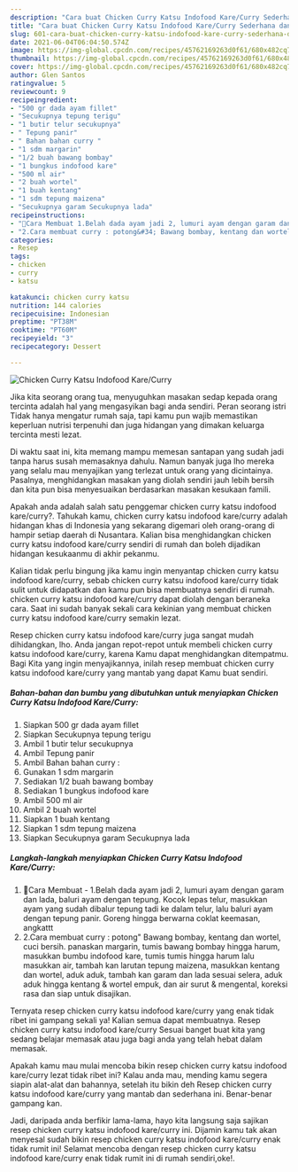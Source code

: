 ```yaml
---
description: "Cara buat Chicken Curry Katsu Indofood Kare/Curry Sederhana dan Mudah Dibuat"
title: "Cara buat Chicken Curry Katsu Indofood Kare/Curry Sederhana dan Mudah Dibuat"
slug: 601-cara-buat-chicken-curry-katsu-indofood-kare-curry-sederhana-dan-mudah-dibuat
date: 2021-06-04T06:04:50.574Z
image: https://img-global.cpcdn.com/recipes/45762169263d0f61/680x482cq70/chicken-curry-katsu-indofood-karecurry-foto-resep-utama.jpg
thumbnail: https://img-global.cpcdn.com/recipes/45762169263d0f61/680x482cq70/chicken-curry-katsu-indofood-karecurry-foto-resep-utama.jpg
cover: https://img-global.cpcdn.com/recipes/45762169263d0f61/680x482cq70/chicken-curry-katsu-indofood-karecurry-foto-resep-utama.jpg
author: Glen Santos
ratingvalue: 5
reviewcount: 9
recipeingredient:
- "500 gr dada ayam fillet"
- "Secukupnya tepung terigu"
- "1 butir telur secukupnya"
- " Tepung panir"
- " Bahan bahan curry "
- "1 sdm margarin"
- "1/2 buah bawang bombay"
- "1 bungkus indofood kare"
- "500 ml air"
- "2 buah wortel"
- "1 buah kentang"
- "1 sdm tepung maizena"
- "Secukupnya garam Secukupnya lada"
recipeinstructions:
- "🌼Cara Membuat 1.Belah dada ayam jadi 2, lumuri ayam dengan garam dan lada, baluri ayam dengan tepung. Kocok lepas telur, masukkan ayam yang sudah dibalur tepung tadi ke dalam telur, lalu baluri ayam dengan tepung panir. Goreng hingga berwarna coklat keemasan, angkattt"
- "2.Cara membuat curry : potong&#34; Bawang bombay, kentang dan wortel, cuci bersih. panaskan margarin, tumis bawang bombay hingga harum, masukkan bumbu indofood kare, tumis tumis hingga harum lalu masukkan air, tambah kan larutan tepung maizena, masukkan kentang dan wortel, aduk aduk, tambah kan garam dan lada sesuai selera, aduk aduk hingga kentang &amp; wortel empuk, dan air surut &amp; mengental, koreksi rasa dan siap untuk disajikan."
categories:
- Resep
tags:
- chicken
- curry
- katsu

katakunci: chicken curry katsu 
nutrition: 144 calories
recipecuisine: Indonesian
preptime: "PT38M"
cooktime: "PT60M"
recipeyield: "3"
recipecategory: Dessert

---
```



![Chicken Curry Katsu Indofood Kare/Curry](https://img-global.cpcdn.com/recipes/45762169263d0f61/680x482cq70/chicken-curry-katsu-indofood-karecurry-foto-resep-utama.jpg)

Jika kita seorang orang tua, menyuguhkan masakan sedap kepada orang tercinta adalah hal yang mengasyikan bagi anda sendiri. Peran seorang istri Tidak hanya mengatur rumah saja, tapi kamu pun wajib memastikan keperluan nutrisi terpenuhi dan juga hidangan yang dimakan keluarga tercinta mesti lezat.

Di waktu  saat ini, kita memang mampu memesan santapan yang sudah jadi tanpa harus susah memasaknya dahulu. Namun banyak juga lho mereka yang selalu mau menyajikan yang terlezat untuk orang yang dicintainya. Pasalnya, menghidangkan masakan yang diolah sendiri jauh lebih bersih dan kita pun bisa menyesuaikan berdasarkan masakan kesukaan famili. 



Apakah anda adalah salah satu penggemar chicken curry katsu indofood kare/curry?. Tahukah kamu, chicken curry katsu indofood kare/curry adalah hidangan khas di Indonesia yang sekarang digemari oleh orang-orang di hampir setiap daerah di Nusantara. Kalian bisa menghidangkan chicken curry katsu indofood kare/curry sendiri di rumah dan boleh dijadikan hidangan kesukaanmu di akhir pekanmu.

Kalian tidak perlu bingung jika kamu ingin menyantap chicken curry katsu indofood kare/curry, sebab chicken curry katsu indofood kare/curry tidak sulit untuk didapatkan dan kamu pun bisa membuatnya sendiri di rumah. chicken curry katsu indofood kare/curry dapat diolah dengan beraneka cara. Saat ini sudah banyak sekali cara kekinian yang membuat chicken curry katsu indofood kare/curry semakin lezat.

Resep chicken curry katsu indofood kare/curry juga sangat mudah dihidangkan, lho. Anda jangan repot-repot untuk membeli chicken curry katsu indofood kare/curry, karena Kamu dapat menghidangkan ditempatmu. Bagi Kita yang ingin menyajikannya, inilah resep membuat chicken curry katsu indofood kare/curry yang mantab yang dapat Kamu buat sendiri.

<!--inarticleads1-->

##### Bahan-bahan dan bumbu yang dibutuhkan untuk menyiapkan Chicken Curry Katsu Indofood Kare/Curry:

1. Siapkan 500 gr dada ayam fillet
1. Siapkan Secukupnya tepung terigu
1. Ambil 1 butir telur secukupnya
1. Ambil  Tepung panir
1. Ambil  Bahan bahan curry :
1. Gunakan 1 sdm margarin
1. Sediakan 1/2 buah bawang bombay
1. Sediakan 1 bungkus indofood kare
1. Ambil 500 ml air
1. Ambil 2 buah wortel
1. Siapkan 1 buah kentang
1. Siapkan 1 sdm tepung maizena
1. Siapkan Secukupnya garam Secukupnya lada




<!--inarticleads2-->

##### Langkah-langkah menyiapkan Chicken Curry Katsu Indofood Kare/Curry:

1. 🌼Cara Membuat - 1.Belah dada ayam jadi 2, lumuri ayam dengan garam dan lada, baluri ayam dengan tepung. Kocok lepas telur, masukkan ayam yang sudah dibalur tepung tadi ke dalam telur, lalu baluri ayam dengan tepung panir. Goreng hingga berwarna coklat keemasan, angkattt
1. 2.Cara membuat curry : potong&#34; Bawang bombay, kentang dan wortel, cuci bersih. panaskan margarin, tumis bawang bombay hingga harum, masukkan bumbu indofood kare, tumis tumis hingga harum lalu masukkan air, tambah kan larutan tepung maizena, masukkan kentang dan wortel, aduk aduk, tambah kan garam dan lada sesuai selera, aduk aduk hingga kentang &amp; wortel empuk, dan air surut &amp; mengental, koreksi rasa dan siap untuk disajikan.




Ternyata resep chicken curry katsu indofood kare/curry yang enak tidak ribet ini gampang sekali ya! Kalian semua dapat membuatnya. Resep chicken curry katsu indofood kare/curry Sesuai banget buat kita yang sedang belajar memasak atau juga bagi anda yang telah hebat dalam memasak.

Apakah kamu mau mulai mencoba bikin resep chicken curry katsu indofood kare/curry lezat tidak ribet ini? Kalau anda mau, mending kamu segera siapin alat-alat dan bahannya, setelah itu bikin deh Resep chicken curry katsu indofood kare/curry yang mantab dan sederhana ini. Benar-benar gampang kan. 

Jadi, daripada anda berfikir lama-lama, hayo kita langsung saja sajikan resep chicken curry katsu indofood kare/curry ini. Dijamin kamu tak akan menyesal sudah bikin resep chicken curry katsu indofood kare/curry enak tidak rumit ini! Selamat mencoba dengan resep chicken curry katsu indofood kare/curry enak tidak rumit ini di rumah sendiri,oke!.

